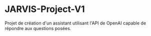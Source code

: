 # JARVIS-Project-V1
Projet de création d'un assistant utilisant l'API de OpenAI capable de répondre aux questions posées.
